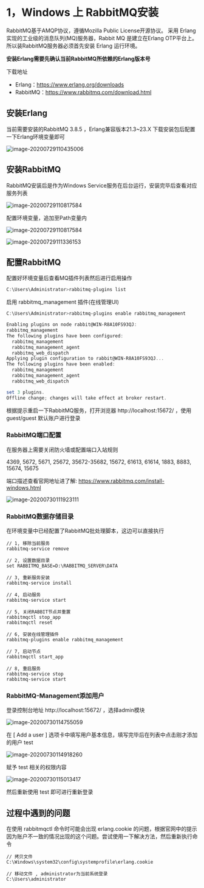 # 1，Windows 上 RabbitMQ安装

RabbitMQ基于AMQP协议，遵循Mozilla Public License开源协议。
采用 Erlang 实现的工业级的消息队列(MQ)服务器，Rabbit MQ 是建立在Erlang OTP平台上。
所以装RabbitMQ服务器必须首先安装 Erlang 运行环境。

**安装Erlang需要先确认当前RabbitMQ所依赖的Erlang版本号**

下载地址

- Erlang：https://www.erlang.org/downloads
- RabbitMQ：https://www.rabbitmq.com/download.html

## 安装Erlang

当前需要安装的RabbitMQ 3.8.5 ，Erlang兼容版本21.3~23.X
下载安装包后配置一下Erlang环境变量即可

![image-20200729110435006](/img/image-20200729110435006.png)

## 安装RabbitMQ

RabbitMQ安装后是作为Windows Service服务在后台运行，安装完毕后查看对应服务列表

![image-20200729110817584](/img/image-20200729110817584.png)

配置环境变量，追加至Path变量内

![image-20200729110817584](/img/image-20200729111106920.png)

![image-20200729111336153](/img/image-20200729111336153.png)

## 配置RabbitMQ

配置好环境变量后查看MQ插件列表然后进行启用操作

```powershell
C:\Users\Administrator>rabbitmq-plugins list
```

启用 rabbitmq_management 插件(在线管理UI)

```powershell
C:\Users\Administrator>rabbitmq-plugins enable rabbitmq_management

Enabling plugins on node rabbit@WIN-R8A10FS93QJ:
rabbitmq_management
The following plugins have been configured:
  rabbitmq_management
  rabbitmq_management_agent
  rabbitmq_web_dispatch
Applying plugin configuration to rabbit@WIN-R8A10FS93QJ...
The following plugins have been enabled:
  rabbitmq_management
  rabbitmq_management_agent
  rabbitmq_web_dispatch

set 3 plugins.
Offline change; changes will take effect at broker restart.
```

根据提示重启一下RabbitMQ服务，打开浏览器 http://localhost:15672/ ，使用 guest/guest 默认账户进行登录

### RabbitMQ端口配置

在服务器上需要关闭防火墙或配置端口入站规则

4369, 5672, 5671, 25672, 35672-35682, 15672, 61613, 61614, 1883, 8883, 15674, 15675

端口描述查看官网地址进了解: https://www.rabbitmq.com/install-windows.html

![image-20200730111923111](/img/image-20200730111923111.png)

### RabbitMQ数据存储目录

在环境变量中已经配置了RabbitMQ批处理脚本，这边可以直接执行

```shell
// 1, 移除当前服务
rabbitmq-service remove

// 2, 设置数据目录
set RABBITMQ_BASE=D:\RABBITMQ_SERVER\DATA

// 3, 重新服务安装
rabbitmq-service install

// 4, 启动服务
rabbitmq-service start

// 5, 关闭RABBIT节点并重置
rabbitmqctl stop_app
rabbitmqctl reset

// 6, 安装在线管理插件
rabbitmq-plugins enable rabbitmq_management

// 7, 启动节点
rabbitmqctl start_app

// 8, 重启服务
rabbitmq-service stop
rabbitmq-service start

```

### RabbitMQ-Management添加用户

登录控制台地址 http://localhost:15672/ ，选择admin模块

![image-20200730114755059](/img/image-20200730114755059.png)

在 [ Add a user ] 选项卡中填写用户基本信息，填写完毕后在列表中点击刚才添加的用户 test

![image-20200730114918260](/img/image-20200730114918260.png)

赋予 test 相关的权限内容

![image-20200730115013417](/img/image-20200730115013417.png)

然后重新使用 test 即可进行重新登录

## 过程中遇到的问题

在使用 rabbitmqctl 命令时可能会出现 erlang.cookie 的问题，根据官网中的提示因为账户不一致的情况出现的这个问题。尝试使用一下解决方法，然后重新执行命令

```shell
// 拷贝文件
C:\Windows\system32\config\systemprofile\erlang.cookie

// 移动文件 , administrator为当前系统登录
C:\Users\administrator
```











